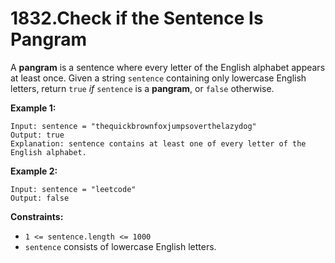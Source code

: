 1832.Check if the Sentence Is Pangram
===

A __pangram__ is a sentence where every letter of the English alphabet appears at least once.
Given a string `sentence` containing only lowercase English letters, return `true` *if* `sentence` is a __pangram__, or `false` otherwise.

__Example 1:__
```
Input: sentence = "thequickbrownfoxjumpsoverthelazydog"
Output: true
Explanation: sentence contains at least one of every letter of the English alphabet.
```
__Example 2:__
```
Input: sentence = "leetcode"
Output: false
```

__Constraints:__

+ `1 <= sentence.length <= 1000`
+ `sentence` consists of lowercase English letters.
